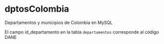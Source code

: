 # dptosColombia
Departamentos y municipios de Colombia en MySQL


El campo id_departamento en la tabla `departamentos` corresponde al código DANE
